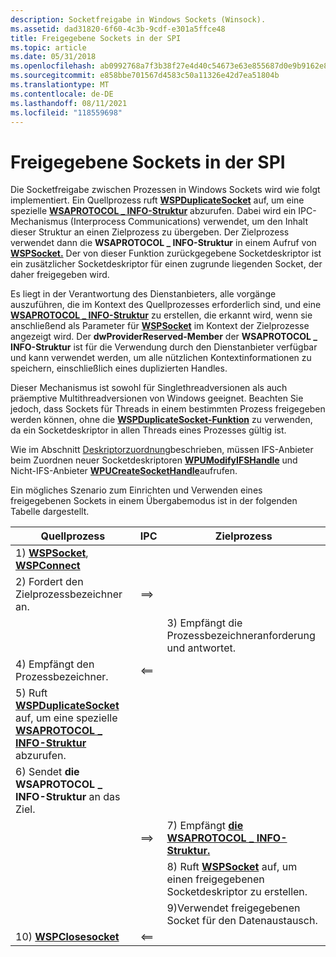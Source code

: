 ```yaml
---
description: Socketfreigabe in Windows Sockets (Winsock).
ms.assetid: dad31820-6f60-4c3b-9cdf-e301a5ffce48
title: Freigegebene Sockets in der SPI
ms.topic: article
ms.date: 05/31/2018
ms.openlocfilehash: ab0992768a7f3b38f27e4d40c54673e63e855687d0e9b9162e8b9e3cd1d1711d
ms.sourcegitcommit: e858bbe701567d4583c50a11326e42d7ea51804b
ms.translationtype: MT
ms.contentlocale: de-DE
ms.lasthandoff: 08/11/2021
ms.locfileid: "118559698"
---
```

# <a name="shared-sockets-in-the-spi"></a>Freigegebene Sockets in der SPI

Die Socketfreigabe zwischen Prozessen in Windows Sockets wird wie folgt implementiert. Ein Quellprozess ruft [**WSPDuplicateSocket**](/previous-versions/windows/hardware/network/ff566282(v=vs.85)) auf, um eine spezielle [**WSAPROTOCOL \_ INFO-Struktur**](/windows/win32/api/winsock2/ns-winsock2-wsaprotocol_infoa) abzurufen. Dabei wird ein IPC-Mechanismus (Interprocess Communications) verwendet, um den Inhalt dieser Struktur an einen Zielprozess zu übergeben. Der Zielprozess verwendet dann die **WSAPROTOCOL \_ INFO-Struktur** in einem Aufruf von [**WSPSocket.**](/windows/desktop/api/Ws2spi/nc-ws2spi-lpwspsocket) Der von dieser Funktion zurückgegebene Socketdeskriptor ist ein zusätzlicher Socketdeskriptor für einen zugrunde liegenden Socket, der daher freigegeben wird.

Es liegt in der Verantwortung des Dienstanbieters, alle vorgänge auszuführen, die im Kontext des Quellprozesses erforderlich sind, und eine [**WSAPROTOCOL \_ INFO-Struktur**](/windows/win32/api/winsock2/ns-winsock2-wsaprotocol_infoa) zu erstellen, die erkannt wird, wenn sie anschließend als Parameter für [**WSPSocket**](/windows/desktop/api/Ws2spi/nc-ws2spi-lpwspsocket) im Kontext der Zielprozesse angezeigt wird. Der **dwProviderReserved-Member** der **WSAPROTOCOL \_ INFO-Struktur** ist für die Verwendung durch den Dienstanbieter verfügbar und kann verwendet werden, um alle nützlichen Kontextinformationen zu speichern, einschließlich eines duplizierten Handles.

Dieser Mechanismus ist sowohl für Singlethreadversionen als auch präemptive Multithreadversionen von Windows geeignet. Beachten Sie jedoch, dass Sockets für Threads in einem bestimmten Prozess freigegeben werden können, ohne die [**WSPDuplicateSocket-Funktion**](/previous-versions/windows/hardware/network/ff566282(v=vs.85)) zu verwenden, da ein Socketdeskriptor in allen Threads eines Prozesses gültig ist.

Wie im Abschnitt [Deskriptorzuordnung](descriptor-allocation-2.md)beschrieben, müssen IFS-Anbieter beim Zuordnen neuer Socketdeskriptoren [**WPUModifyIFSHandle**](/windows/desktop/api/Ws2spi/nf-ws2spi-wpumodifyifshandle) und Nicht-IFS-Anbieter [**WPUCreateSocketHandle**](/windows/desktop/api/Ws2spi/nf-ws2spi-wpucreatesockethandle)aufrufen.

Ein mögliches Szenario zum Einrichten und Verwenden eines freigegebenen Sockets in einem Übergabemodus ist in der folgenden Tabelle dargestellt.

| Quellprozess                                                                                                                          | IPC    | Zielprozess                                                           |
|-----------------------------------------------------------------------------------------------------------------------------------------|--------|-------------------------------------------------------------------------------|
| 1) [**WSPSocket**](/windows/desktop/api/Ws2spi/nc-ws2spi-lpwspsocket), [**WSPConnect**](/previous-versions/windows/hardware/network/ff566275(v=vs.85))                                                                 |        |                                                                               |
| 2) Fordert den Zielprozessbezeichner an.                                                                                                  | ==> |                                                                               |
|                                                                                                                                         |        | 3) Empfängt die Prozessbezeichneranforderung und antwortet.                          |
| 4) Empfängt den Prozessbezeichner.                                                                                                         | <== |                                                                               |
| 5) Ruft [**WSPDuplicateSocket**](/previous-versions/windows/hardware/network/ff566282(v=vs.85)) auf, um eine spezielle [**WSAPROTOCOL \_ INFO-Struktur**](/windows/win32/api/winsock2/ns-winsock2-wsaprotocol_infoa) abzurufen. |        |                                                                               |
| 6) Sendet **die WSAPROTOCOL \_ INFO-Struktur** an das Ziel.                                                                                     |        |                                                                               |
|                                                                                                                                         | ==> | 7) Empfängt [**die WSAPROTOCOL \_ INFO-Struktur.**](/windows/win32/api/winsock2/ns-winsock2-wsaprotocol_infoa)        |
|                                                                                                                                         |        | 8) Ruft [**WSPSocket**](/windows/desktop/api/Ws2spi/nc-ws2spi-lpwspsocket) auf, um einen freigegebenen Socketdeskriptor zu erstellen. |
|                                                                                                                                         |        | 9)Verwendet freigegebenen Socket für den Datenaustausch.                                       |
| 10) [ **WSPClosesocket**](/previous-versions/windows/hardware/network/ff566273(v=vs.85))                                                                                          | <== |                                                                               |



 

 

 
